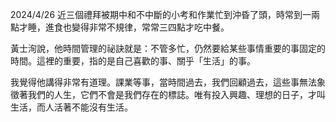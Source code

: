 2024/4/26
近三個禮拜被期中和不中斷的小考和作業忙到沖昏了頭，時常到一兩點才睡，進食也變得非常不規律，常常三四點才吃中餐。

黃士洵說，他時間管理的祕訣就是：不管多忙，仍然要給某些事情重要的事固定的時間。這裡的重要，指的是自己喜歡的事、關乎「生活」的事。

我覺得他講得非常有道理。課業等事，當時間過去，我們回顧過去，這些事無法象徵著我們的人生，它們不會是我們存在的標誌。唯有投入興趣、理想的日子，才叫生活，而人活著不能沒有生活。
